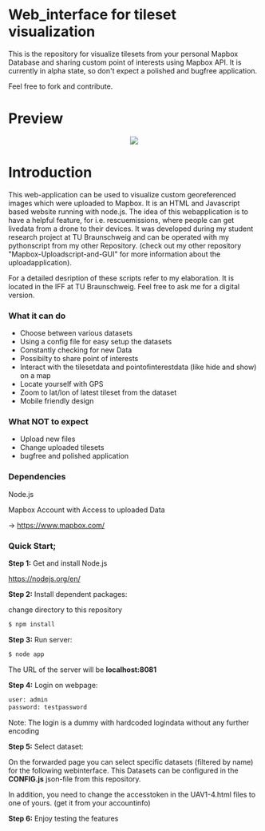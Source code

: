 # Web_interface for tileset visualization
This is the repository for visualize tilesets from your personal Mapbox Database and sharing custom point of interests using Mapbox API.
It is currently in alpha state, so don't expect a polished and bugfree application.

Feel free to fork and contribute.

# Preview
<p align="center">
  <img  src="https://github.com/msteinbo1337/Studienarbeit---Webseite/blob/master/images/layersinterfacetest.png?raw=true">
</p>

# Introduction
This web-application can be used to visualize custom georeferenced images which were uploaded to Mapbox. 
It is an HTML and Javascript based website running with node.js.
The idea of this webapplication is to have a helpful feature, for i.e. rescuemissions, where people can get livedata from a drone to
their devices.
It was developed during my student research project at TU Braunschweig and can be operated with my pythonscript from my other Repository.
(check out my other repository "Mapbox-Uploadscript-and-GUI" for more information about the uploadapplication).

For a detailed desription of these scripts refer to my elaboration. It is located in the IFF at TU Braunschweig. 
Feel free to ask me for a digital version.

### What it can do

- Choose between various datasets
- Using a config file for easy setup the datasets
- Constantly checking for new Data
- Possibilty to share point of interests
- Interact with the tilesetdata and pointofinterestdata (like hide and show) on a map
- Locate yourself with GPS
- Zoom to lat/lon of latest tileset from the dataset
- Mobile friendly design

### What NOT to expect

- Upload new files
- Change uploaded tilesets 
- bugfree and polished application

### Dependencies

Node.js

Mapbox Account with Access to uploaded Data

-> https://www.mapbox.com/

### Quick Start;

**Step 1:** Get and install Node.js

https://nodejs.org/en/

**Step 2:** Install dependent packages:

change directory to this repository

```sh
$ npm install
```

**Step 3:** Run server: 

```sh
$ node app
```

The URL of the server will be **localhost:8081**

**Step 4:** Login on webpage:
```sh
user: admin
password: testpassword
```
Note:  The login is a dummy with hardcoded logindata without any further encoding

**Step 5:** Select dataset:

On the forwarded page you can select specific datasets (filtered by name) for the following webinterface.
This Datasets can be configured in the **CONFIG.js** json-file from this repository.

In addition, you need to change the accesstoken in the UAV1-4.html files to one of yours. (get it from your accountinfo)

**Step 6:** Enjoy testing the features
